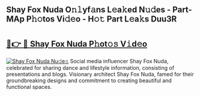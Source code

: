 ## Shay Fox Nuda O𝚗𝚕yf𝚊ns L𝚎a𝚔ed N𝚞𝚍es - Part-MAp P𝚑𝚘tos Vi𝚍𝚎o - H𝚘𝚝 Part L𝚎a𝚔s Duu3R

# <h2><a href="http://kfddq2.oniu.top/?m=Shay+Fox+Nuda">🔗👉 🔴 Shay Fox Nuda P𝚑ot𝚘𝚜 V𝚒d𝚎o</a></h2>

[![Shay Fox Nuda Nu𝚍e𝚜](https://i.imgur.com/0qMVB7G.gif)](http://kfddq2.oniu.top/?m=Shay+Fox+Nuda)
Social media influencer Shay Fox Nuda, celebrated for sharing dance and lifestyle information, consisting of presentations and blogs. Visionary architect Shay Fox Nuda, famed for their groundbreaking designs and commitment to creating beautiful and functional spaces.  
